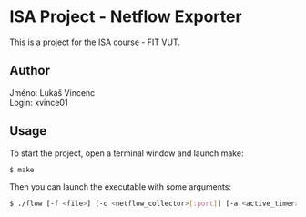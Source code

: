 # ISA Project - Netflow Exporter

This is a project for the ISA course - FIT VUT.

## Author

Jméno: Lukáš Vincenc \
Login: xvince01

## Usage

To start the project, open a terminal window and launch make:

```bash
$ make
```

Then you can launch the executable with some arguments:

```bash
$ ./flow [-f <file>] [-c <netflow_collector>[:port]] [-a <active_timer>] [-i <inactive_timer>] [-m <count>]
```